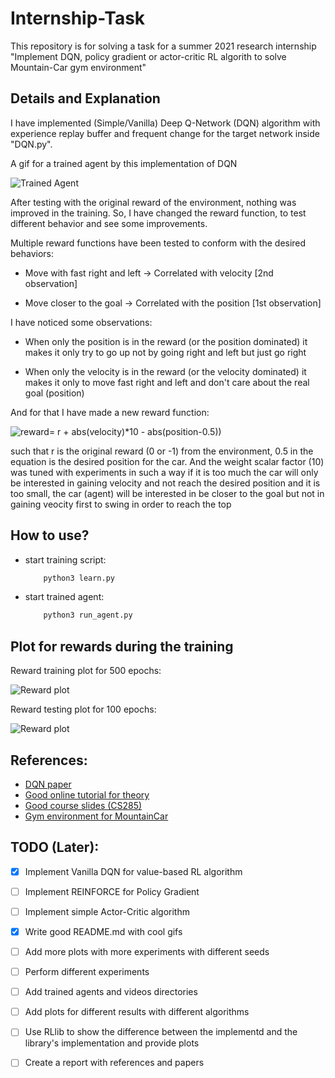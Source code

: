 # Internship-Task
This repository is for solving a task for a summer 2021 research internship  "Implement DQN, policy gradient or actor-critic RL algorith to solve Mountain-Car gym environment"

## Details and Explanation

I have implemented (Simple/Vanilla) Deep Q-Network (DQN) algorithm with experience replay buffer and frequent change for the target network inside "DQN.py".

A gif for a trained agent by this implementation of DQN

![Trained Agent](https://github.com/hany606/Internship-Task/blob/main/gif/agent2.gif)

After testing with the original reward of the environment, nothing was improved in the training. So, I have changed the reward function, to test different behavior and see some improvements.

Multiple reward functions have been tested to conform with the desired behaviors:
- Move with fast right and left -> Correlated with velocity [2nd observation]

- Move closer to the goal -> Correlated with the position [1st observation]

I have noticed some observations:

- When only the position is in the reward (or the position dominated) it makes it only try to go up not by going right and left but just go right

- When only the velocity is in the reward (or the velocity dominated) it makes it only to move fast right and left and don't care about the real goal (position)

And for that I have made a new reward function:

<!-- ![formula](https://render.githubusercontent.com/render/math?math=reward= r + abs(velocity)*10 - abs(position-0.5)) -->
![reward= r + abs(velocity)*10 - abs(position-0.5))](https://bit.ly/3wyWSzu)

such that r is the original reward (0 or -1) from the environment, 0.5 in the equation is the desired position for the car. And the weight scalar factor (10) was tuned with experiments in such a way if it is too much the car will only be interested in gaining velocity and not reach the desired position and it is too small, the car (agent) will be interested in be closer to the goal but not in gaining veocity first to swing in order to reach the top

## How to use?

- start training script:
    ```bash
        python3 learn.py
    ```

- start trained agent:
    ```bash
        python3 run_agent.py
    ```

## Plot for rewards during the training

Reward training plot for 500 epochs:

![Reward plot](https://github.com/hany606/Internship-Task/blob/main/dqn_trained_agents/agent2/best_model_dqn.png)

Reward testing plot for 100 epochs:

![Reward plot](https://github.com/hany606/Internship-Task/blob/main/dqn_trained_agents/agent2/best_model_dqn_testing.png)



## References:

* [DQN paper](https://arxiv.org/abs/1312.5602v1)
* [Good online tutorial for theory](https://www.analyticsvidhya.com/blog/2019/04/introduction-deep-q-learning-python/#:~:text=Deep%20Q%2DNetworks,is%20generated%20as%20the%20output.)
* [Good course slides (CS285)](http://rail.eecs.berkeley.edu/deeprlcourse/static/slides/lec-8.pdf)
* [Gym environment for MountainCar](https://github.com/openai/gym/wiki/MountainCar-v0)

## TODO (Later):

- [x] Implement Vanilla DQN for value-based RL algorithm

- [ ] Implement REINFORCE for Policy Gradient

- [ ] Implement simple Actor-Critic algorithm

- [x] Write good README.md with cool gifs

- [ ] Add more plots with more experiments with different seeds

- [ ] Perform different experiments

- [ ] Add trained agents and videos directories

- [ ] Add plots for different results with different algorithms

- [ ] Use RLlib to show the difference between the implementd and the library's implementation and provide plots

- [ ] Create a report with references and papers

